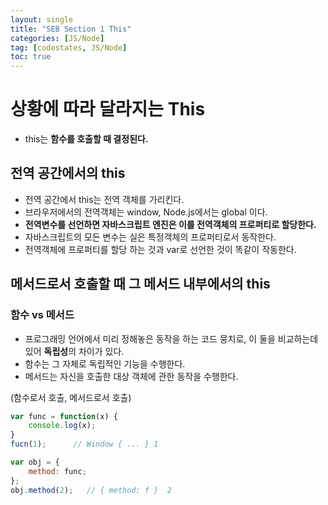 ```yaml
---
layout: single
title: "SEB Section 1 This"
categories: [JS/Node]
tag: [codestates, JS/Node]
toc: true
---
```


# 상황에 따라 달라지는 This

- this는 **함수를 호출할 때 결정된다.**

## 전역 공간에서의 this

- 전역 공간에서 this는 전역 객체를 가리킨다.
- 브라우저에서의 전역객체는 window, Node.js에서는 global 이다.
- **전역변수를 선언하면 자바스크립트 엔진은 이를 전역객체의 프로퍼티로 할당한다.**
- 자바스크립트의 모든 변수는 실은 특정객체의 프로퍼티로서 동작한다.
- 전역객체에 프로퍼티를 할당 하는 것과 var로 선언한 것이 똑같이 작동한다.

## 메서드로서 호출할 때 그 메서드 내부에서의 this

### 함수 vs 메서드

- 프로그래밍 언어에서 미리 정해놓은 동작을 하는 코드 뭉치로, 이 둘을 비교하는데 있어 **독립성**의 차이가 있다.
- 함수는 그 자체로 독립적인 기능을 수행한다.
- 메서드는 자신을 호출한 대상 객체에 관한 동작을 수행한다.

(함수로서 호출, 메서드로서 호출)

```js
var func = function(x) {
    console.log(x);
}
fucn(1);      // Window { ... } 1

var obj = {
    method: func;
};
obj.method(2);   // { method: f }  2
```
